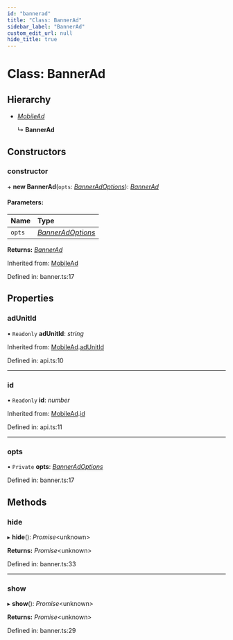 ```yaml
---
id: "bannerad"
title: "Class: BannerAd"
sidebar_label: "BannerAd"
custom_edit_url: null
hide_title: true
---
```


# Class: BannerAd

## Hierarchy

* [*MobileAd*](mobilead.md)

  ↳ **BannerAd**

## Constructors

### constructor

\+ **new BannerAd**(`opts`: [*BannerAdOptions*](../interfaces/banneradoptions.md)): [*BannerAd*](bannerad.md)

#### Parameters:

Name | Type |
:------ | :------ |
`opts` | [*BannerAdOptions*](../interfaces/banneradoptions.md) |

**Returns:** [*BannerAd*](bannerad.md)

Inherited from: [MobileAd](mobilead.md)

Defined in: banner.ts:17

## Properties

### adUnitId

• `Readonly` **adUnitId**: *string*

Inherited from: [MobileAd](mobilead.md).[adUnitId](mobilead.md#adunitid)

Defined in: api.ts:10

___

### id

• `Readonly` **id**: *number*

Inherited from: [MobileAd](mobilead.md).[id](mobilead.md#id)

Defined in: api.ts:11

___

### opts

• `Private` **opts**: [*BannerAdOptions*](../interfaces/banneradoptions.md)

Defined in: banner.ts:17

## Methods

### hide

▸ **hide**(): *Promise*<unknown\>

**Returns:** *Promise*<unknown\>

Defined in: banner.ts:33

___

### show

▸ **show**(): *Promise*<unknown\>

**Returns:** *Promise*<unknown\>

Defined in: banner.ts:29
